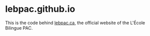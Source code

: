 # lebpac.github.io

This is the code behind [lebpac.ca](https://lebpac.ca), the official website of the L'École Bilingue PAC.